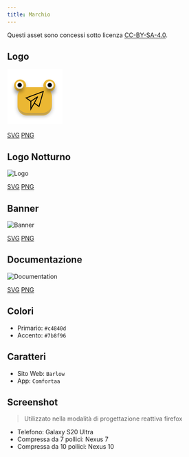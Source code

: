 ```yaml
---
title: Marchio
---
```


Questi asset sono concessi sotto licenza [CC-BY-SA-4.0](https://github.com/LinwoodDev/Butterfly/blob/develop/BRANDING_LICENSE).

## Logo

![Logo](/img/logo.svg)

[SVG](/img/logo.svg) [PNG](/img/logo.png)

## Logo Notturno

![Logo](/img/nightly.svg)

[SVG](/img/nightly.svg) [PNG](/img/nightly.png)

## Banner

![Banner](/img/banner.svg)

[SVG](/img/banner.svg) [PNG](/img/banner.png)

## Documentazione

![Documentation](/img/docs.svg)

[SVG](/img/docs.svg) [PNG](/img/docs.png)

## Colori

- Primario: `#c4840d`
- Accento: `#7b8f96`

## Caratteri

- Sito Web: `Barlow`
- App: `Comfortaa`

## Screenshot

> Utilizzato nella modalità di progettazione reattiva firefox

- Telefono: Galaxy S20 Ultra
- Compressa da 7 pollici: Nexus 7
- Compressa da 10 pollici: Nexus 10
